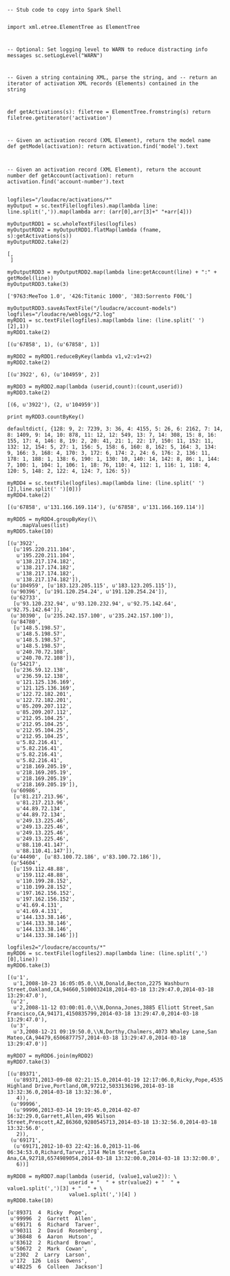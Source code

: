 <code>
-- Stub code to copy into Spark Shell

import xml.etree.ElementTree as ElementTree

-- Optional: Set logging level to WARN to reduce distracting info messages
sc.setLogLevel("WARN")  

-- Given a string containing XML, parse the string, and 
-- return an iterator of activation XML records (Elements) contained in the string

def getActivations(s):
    filetree = ElementTree.fromstring(s)
    return filetree.getiterator('activation')
    
-- Given an activation record (XML Element), return the model name
def getModel(activation):
    return activation.find('model').text 

-- Given an activation record (XML Element), return the account number 
def getAccount(activation):
    return activation.find('account-number').text 
</code>

<code>
logfiles="/loudacre/activations/*"
myOutput = sc.textFile(logfiles).map(lambda line: line.split(',')).map(lambda arr: (arr[0],arr[3]+" "+arr[4]))
</code>

<code>
myOutputRDD1 = sc.wholeTextFiles(logfiles)
myOutputRDD2 = myOutputRDD1.flatMap(lambda (fname, s):getActivations(s))
myOutputRDD2.take(2)
</code>

<code>
[<Element 'activation' at 0x7f26900df410>,
 <Element 'activation' at 0x7f26900df6d0>]
</code>

<code>
myOutputRDD3 = myOutputRDD2.map(lambda line:getAccount(line) + ":" + getModel(line))
myOutputRDD3.take(3)
</code>

<code>
['9763:MeeToo 1.0', '426:Titanic 1000', '383:Sorrento F00L']
</code>

<code>
myOutputRDD3.saveAsTextFile("/loudacre/account-models")
logfiles="/loudacre/weblogs/*2.log"
myRDD1 = sc.textFile(logfiles).map(lambda line: (line.split(' ')[2],1))
myRDD1.take(2)
</code>

<code>
[(u'67858', 1), (u'67858', 1)]
</code>

<code>
myRDD2 = myRDD1.reduceByKey(lambda v1,v2:v1+v2)
myRDD2.take(2)
</code>

<code>
[(u'3922', 6), (u'104959', 2)]
</code>

<code>
myRDD3 = myRDD2.map(lambda (userid,count):(count,userid))
myRDD3.take(2)
</code>

<code>
[(6, u'3922'), (2, u'104959')]
</code>

<code>
print myRDD3.countByKey()
</code>

<code>
defaultdict(<type 'int'>, {128: 9, 2: 7239, 3: 36, 4: 4155, 5: 26, 6: 2162, 7: 14, 8: 1409, 9: 14, 10: 878, 11: 12, 12: 549, 13: 7, 14: 308, 15: 8, 16: 155, 17: 4, 146: 8, 19: 2, 20: 41, 21: 1, 22: 17, 150: 11, 152: 11, 132: 12, 154: 5, 27: 1, 156: 5, 158: 6, 160: 8, 162: 5, 164: 3, 134: 9, 166: 3, 168: 4, 170: 3, 172: 6, 174: 2, 24: 6, 176: 2, 136: 11, 178: 1, 188: 1, 138: 6, 190: 1, 130: 10, 140: 14, 142: 8, 86: 1, 144: 7, 100: 1, 104: 1, 106: 1, 18: 76, 110: 4, 112: 1, 116: 1, 118: 4, 120: 5, 148: 2, 122: 4, 124: 7, 126: 5})
</code>

<code>
myRDD4 = sc.textFile(logfiles).map(lambda line: (line.split(' ')[2],line.split(' ')[0]))
myRDD4.take(2)
</code>

<code>
[(u'67858', u'131.166.169.114'), (u'67858', u'131.166.169.114')]
</code>

<code>
myRDD5 = myRDD4.groupByKey()\
    .mapValues(list)
myRDD5.take(10)
</code>

<code>
[(u'3922',
  [u'195.220.211.104',
   u'195.220.211.104',
   u'138.217.174.182',
   u'138.217.174.182',
   u'138.217.174.182',
   u'138.217.174.182']),
 (u'104959', [u'183.123.205.115', u'183.123.205.115']),
 (u'90396', [u'191.120.254.24', u'191.120.254.24']),
 (u'62733',
  [u'93.120.232.94', u'93.120.232.94', u'92.75.142.64', u'92.75.142.64']),
 (u'30390', [u'235.242.157.100', u'235.242.157.100']),
 (u'84780',
  [u'148.5.198.57',
   u'148.5.198.57',
   u'148.5.198.57',
   u'148.5.198.57',
   u'240.70.72.108',
   u'240.70.72.108']),
 (u'54217',
  [u'236.59.12.138',
   u'236.59.12.138',
   u'121.125.136.169',
   u'121.125.136.169',
   u'122.72.182.201',
   u'122.72.182.201',
   u'85.209.207.112',
   u'85.209.207.112',
   u'212.95.104.25',
   u'212.95.104.25',
   u'212.95.104.25',
   u'212.95.104.25',
   u'5.82.216.41',
   u'5.82.216.41',
   u'5.82.216.41',
   u'5.82.216.41',
   u'218.169.205.19',
   u'218.169.205.19',
   u'218.169.205.19',
   u'218.169.205.19']),
 (u'60986',
  [u'81.217.213.96',
   u'81.217.213.96',
   u'44.89.72.134',
   u'44.89.72.134',
   u'249.13.225.46',
   u'249.13.225.46',
   u'249.13.225.46',
   u'249.13.225.46',
   u'88.110.41.147',
   u'88.110.41.147']),
 (u'44490', [u'83.100.72.186', u'83.100.72.186']),
 (u'54604',
  [u'159.112.48.88',
   u'159.112.48.88',
   u'110.199.28.152',
   u'110.199.28.152',
   u'197.162.156.152',
   u'197.162.156.152',
   u'41.69.4.131',
   u'41.69.4.131',
   u'144.133.38.146',
   u'144.133.38.146',
   u'144.133.38.146',
   u'144.133.38.146'])]
</code>

<code>
logfiles2="/loudacre/accounts/*"
myRDD6 = sc.textFile(logfiles2).map(lambda line: (line.split(',')[0],line))
myRDD6.take(3)
</code>

<code>
[(u'1',
  u'1,2008-10-23 16:05:05.0,\\N,Donald,Becton,2275 Washburn Street,Oakland,CA,94660,5100032418,2014-03-18 13:29:47.0,2014-03-18 13:29:47.0'),
 (u'2',
  u'2,2008-11-12 03:00:01.0,\\N,Donna,Jones,3885 Elliott Street,San Francisco,CA,94171,4150835799,2014-03-18 13:29:47.0,2014-03-18 13:29:47.0'),
 (u'3',
  u'3,2008-12-21 09:19:50.0,\\N,Dorthy,Chalmers,4073 Whaley Lane,San Mateo,CA,94479,6506877757,2014-03-18 13:29:47.0,2014-03-18 13:29:47.0')]
</code>

<code>
myRDD7 = myRDD6.join(myRDD2)
myRDD7.take(3)
</code>

<code>
[(u'89371',
  (u'89371,2013-09-08 02:21:15.0,2014-01-19 12:17:06.0,Ricky,Pope,4535 Highland Drive,Portland,OR,97212,5033136196,2014-03-18 13:32:36.0,2014-03-18 13:32:36.0',
   4)),
 (u'99996',
  (u'99996,2013-03-14 19:19:45.0,2014-02-07 16:32:29.0,Garrett,Allen,495 Wilson Street,Prescott,AZ,86360,9280545713,2014-03-18 13:32:56.0,2014-03-18 13:32:56.0',
   2)),
 (u'69171',
  (u'69171,2012-10-03 22:42:16.0,2013-11-06 06:34:53.0,Richard,Tarver,1714 Melm Street,Santa Ana,CA,92718,6574989054,2014-03-18 13:32:00.0,2014-03-18 13:32:00.0',
   6))]
</code>

<code>
myRDD8 = myRDD7.map(lambda (userid, (value1,value2)): \
                    userid + "  " + str(value2) + "  " + value1.split(',')[3] + "  " + \
                    value1.split(',')[4] )
myRDD8.take(10)
</code>

<code>
[u'89371  4  Ricky  Pope',
 u'99996  2  Garrett  Allen',
 u'69171  6  Richard  Tarver',
 u'90311  2  David  Rosenberg',
 u'36848  6  Aaron  Hutson',
 u'83612  2  Richard  Brown',
 u'50672  2  Mark  Cowan',
 u'2302  2  Larry  Larson',
 u'172  126  Lois  Owens',
 u'48225  6  Colleen  Jackson']
</code>
